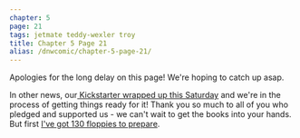 ```yaml
---
chapter: 5
page: 21
tags: jetmate teddy-wexler troy
title: Chapter 5 Page 21
alias: /dnwcomic/chapter-5-page-21/
---
```


Apologies for the long delay on this page! We're hoping to catch up asap.

In other news, our[ Kickstarter wrapped up this Saturday](https://www.kickstarter.com/projects/cryoclaire/drugs-and-wires-down-in-a-hole/posts/2255470) and we're in the process of getting things ready for it! Thank you so much to all of you who pledged and supported us - we can't wait to get the books into your hands. But first [I've got 130 floppies to prepare](https://twitter.com/cryoclaire242/status/1026463578596040704).
